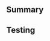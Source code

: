 <!-- MANDATORY -->
## Summary
<!-- Provide detail PR description below -->


<!-- MANDATORY -->
## Testing
<!-- How did you test this PR? -->
